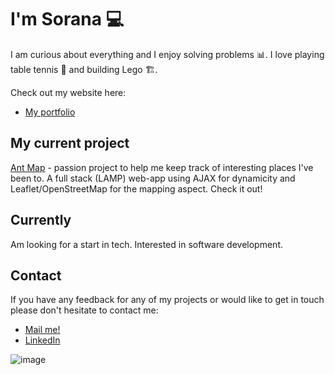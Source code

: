 # I'm Sorana 💻

I am curious about everything and I enjoy solving problems 📊. 
I love playing table tennis 🏓 and building Lego 🏗️.

Check out my website here:
* [My portfolio](https://soranaioanamarin.com/)

## My current project
[Ant Map](https://antmap.online) - passion project to help me keep track of interesting places I've been to. A full stack (LAMP) web-app using AJAX for dynamicity and Leaflet/OpenStreetMap for the mapping aspect. Check it out!

## Currently
Am looking for a start in tech. Interested in software development.

## Contact
If you have any feedback for any of my projects or would like to get in touch please don't hesitate to contact me:
* [Mail me!](mailto:simcoding@gmail.com)
* [LinkedIn](https://www.linkedin.com/in/simcoding/)

![image](https://user-images.githubusercontent.com/57096435/156322970-c204a2dd-4d9b-40df-b91c-f5eaf7c6ba9c.png)
